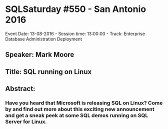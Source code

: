 # SQLSaturday #550 - San Antonio 2016
Event Date: 13-08-2016 - Session time: 13:00:00 - Track: Enterprise Database Administration  Deployment
## Speaker: Mark Moore
## Title: SQL running on Linux
## Abstract:
### Have you heard that Microsoft is releasing SQL on Linux?  Come by and find out more about this exciting new announcement and get a sneak peek at some SQL demos running on SQL Server for Linux.
